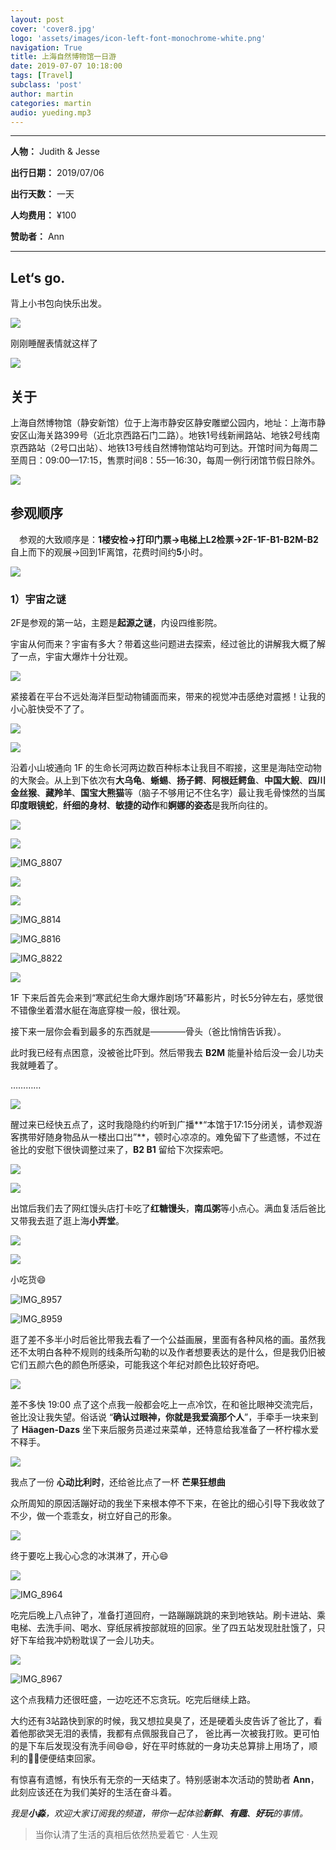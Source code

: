 ```yaml
---
layout: post
cover: 'cover8.jpg'
logo: 'assets/images/icon-left-font-monochrome-white.png'
navigation: True
title: 上海自然博物馆一日游
date: 2019-07-07 10:18:00
tags: [Travel]
subclass: 'post'
author: martin
categories: martin
audio: yueding.mp3
---
```


************
**人物：** Judith & Jesse

**出行日期：** 2019/07/06

**出行天数：** 一天

**人均费用：** ¥100

**赞助者：** Ann
*****************************

## Let‘s go.

  背上小书包向快乐出发。

![](https://raw.githubusercontent.com/Judith-Zhu/BlogImages/master/img/006tNc79ly1g4sg5hkrvyj30u0140qv6.jpg)

刚刚睡醒表情就这样了

![](https://raw.githubusercontent.com/Judith-Zhu/BlogImages/master/img/006tNc79ly1g4sg96hxccj30u01407wh.jpg)

## 关于

上海自然博物馆（静安新馆）位于上海市静安区静安雕塑公园内，地址：上海市静安区山海关路399号（近北京西路石门二路）。地铁1号线新闸路站、地铁2号线南京西路站（2号口出站）、地铁13号线自然博物馆站均可到达。开馆时间为每周二至周日：09:00—17:15，售票时间8：55—16:30，每周一例行闭馆节假日除外。

![](https://raw.githubusercontent.com/Judith-Zhu/BlogImages/master/img/006tNc79ly1g4sgdjtznbj30u01404qc.jpg)



## 参观顺序

　参观的大致顺序是：**1楼安检→打印门票→电梯上L2检票→2F-1F-B1-B2M-B2** 自上而下的观展→回到1F离馆，花费时间约**5**小时。

![](https://raw.githubusercontent.com/Judith-Zhu/BlogImages/master/img/006tNc79ly1g4sgardd0vj30g40o576s.jpg)

### 1）宇宙之谜

2F是参观的第一站，主题是**起源之谜**，内设四维影院。

宇宙从何而来？宇宙有多大？带着这些问题进去探索，经过爸比的讲解我大概了解了一点，宇宙大爆炸十分壮观。

![](https://raw.githubusercontent.com/Judith-Zhu/BlogImages/master/img/006tNc79ly1g4sgbdgo0ij31400u0b29.jpg)

紧接着在平台不远处海洋巨型动物铺面而来，带来的视觉冲击感绝对震撼！让我的小心脏快受不了了。

![](https://raw.githubusercontent.com/Judith-Zhu/BlogImages/master/img/006tNc79ly1g4sgdbpzt2j30u01407lp.jpg)

![](https://raw.githubusercontent.com/Judith-Zhu/BlogImages/master/img/006tNc79ly1g4sgbod7nuj31400u0e81.jpg)

沿着小山坡通向 1F 的生命长河两边数百种标本让我目不暇接，这里是海陆空动物的大聚会。从上到下依次有**大乌龟**、**蜥蜴**、**扬子鳄**、**阿根廷鳄鱼**、**中国大鲵**、**四川金丝猴**、**藏羚羊**、**国宝大熊猫**等（脑子不够用记不住名字）最让我毛骨悚然的当属**印度眼镜蛇**，**纤细的身材**、**敏捷的动作**和**婀娜的姿态**是我所向往的。

![](https://raw.githubusercontent.com/Judith-Zhu/BlogImages/master/img/006tNc79ly1g4sgc3ue79j31400u0e81.jpg)

![](https://raw.githubusercontent.com/Judith-Zhu/BlogImages/master/img/006tNc79ly1g4sgffqixbj30u01407wh.jpg)

![IMG_8807](https://raw.githubusercontent.com/Judith-Zhu/BlogImages/master/img/006tNc79ly1g4sge7f9lgj30u0140npd.jpg)

![](https://raw.githubusercontent.com/Judith-Zhu/BlogImages/master/img/006tNc79ly1g4sgfx8p87j31400u0b29.jpg)

![](https://raw.githubusercontent.com/Judith-Zhu/BlogImages/master/img/006tNc79gy1g4sgh0cyx0j31400u04qp.jpg)

![IMG_8814](https://raw.githubusercontent.com/Judith-Zhu/BlogImages/master/img/006tNc79gy1g4sgh4enbpj31400u07wh.jpg)

![IMG_8816](https://raw.githubusercontent.com/Judith-Zhu/BlogImages/master/img/006tNc79gy1g4sgh7zxc3j31400u0hdt.jpg)

![IMG_8822](https://raw.githubusercontent.com/Judith-Zhu/BlogImages/master/img/006tNc79gy1g4sggqqpdpj30u01404qu.jpg)

![](https://raw.githubusercontent.com/Judith-Zhu/BlogImages/master/img/006tNc79gy1g4sgi24wlrj31400u0hdu.jpg)

1F 下来后首先会来到“寒武纪生命大爆炸剧场”环幕影片，时长5分钟左右，感觉很不错像坐着潜水艇在海底穿梭一般，很壮观。

接下来一层你会看到最多的东西就是————骨头（爸比悄悄告诉我）。

此时我已经有点困意，没被爸比吓到。然后带我去 **B2M** 能量补给后没一会儿功夫我就睡着了。

…………

![](https://raw.githubusercontent.com/Judith-Zhu/BlogImages/master/img/006tNc79gy1g4sglsq668j30u01407wh.jpg)

醒过来已经快五点了，这时我隐隐约约听到广播**“本馆于17:15分闭关，请参观游客携带好随身物品从一楼出口出”**，顿时心凉凉的。难免留下了些遗憾，不过在爸比的安慰下很快调整过来了，**B2 B1** 留给下次探索吧。  

![](https://raw.githubusercontent.com/Judith-Zhu/BlogImages/master/img/006tNc79gy1g4sgjflsd8j30u01401ky.jpg)

![](https://raw.githubusercontent.com/Judith-Zhu/BlogImages/master/img/006tNc79gy1g4sgm0f6ylj30fr0frwh5.jpg)

出馆后我们去了网红馒头店打卡吃了**红糖馒头**，**南瓜粥**等小点心。满血复活后爸比又带我去逛了逛上海**小弄堂**。

![](https://raw.githubusercontent.com/Judith-Zhu/BlogImages/master/img/006tNc79gy1g4sgnt0mfpj31400u0npd.jpg)

![](https://raw.githubusercontent.com/Judith-Zhu/BlogImages/master/img/006tNc79gy1g4sixveujoj31400u0x6p.jpg)

小吃货😄

![IMG_8957](https://raw.githubusercontent.com/Judith-Zhu/BlogImages/master/img/006tNc79gy1g4sixytj3dj31400u0hdt.jpg)

![IMG_8959](https://raw.githubusercontent.com/Judith-Zhu/BlogImages/master/img/006tNc79gy1g4sgn0ss20j31400u0npd.jpg)

逛了差不多半小时后爸比带我去看了一个公益画展，里面有各种风格的画。虽然我还不太明白各种不规则的线条所勾勒的以及作者想要表达的是什么，但是我仍旧被它们五颜六色的颜色所感染，可能我这个年纪对颜色比较好奇吧。

![](https://raw.githubusercontent.com/Judith-Zhu/BlogImages/master/img/006tNc79gy1g4sh9z113pj31400u0b29.jpg)

差不多快 19:00 点了这个点我一般都会吃上一点冷饮，在和爸比眼神交流完后，爸比没让我失望。俗话说 “**确认过眼神，你就是我爱滴那个人**”，手牵手一块来到了 **Häagen-Dazs** 坐下来后服务员递过来菜单，还特意给我准备了一杯柠檬水爱不释手。

![](https://raw.githubusercontent.com/Judith-Zhu/BlogImages/master/img/006tNc79gy1g4si10vaj6j30u01401kx.jpg)

我点了一份 **心动比利时**，还给爸比点了一杯 **芒果狂想曲**

众所周知的原因活蹦好动的我坐下来根本停不下来，在爸比的细心引导下我收敛了不少，做一个乖乖女，树立好自己的形象。

![](https://raw.githubusercontent.com/Judith-Zhu/BlogImages/master/img/006tNc79gy1g4shu8d2stj30u0140b2a.jpg)

终于要吃上我心心念的冰淇淋了，开心😄

![](https://raw.githubusercontent.com/Judith-Zhu/BlogImages/master/img/006tNc79gy1g4si40vojcj30u01407wi.jpg)

![IMG_8964](https://raw.githubusercontent.com/Judith-Zhu/BlogImages/master/img/006tNc79gy1g4si3wlxzwj30u0140b2a.jpg)

吃完后晚上八点钟了，准备打道回府，一路蹦蹦跳跳的来到地铁站。刷卡进站、乘电梯、去洗手间、喝水、穿纸尿裤按部就班的回家。坐了四五站发现肚肚饿了，只好下车给我冲奶粉耽误了一会儿功夫。

![](https://raw.githubusercontent.com/Judith-Zhu/BlogImages/master/img/006tNc79gy1g4sib4vtl2j30u0140x6p.jpg)

![IMG_8967](https://raw.githubusercontent.com/Judith-Zhu/BlogImages/master/img/006tNc79gy1g4sib1c8qmj30u01401ky.jpg)

这个点我精力还很旺盛，一边吃还不忘贪玩。吃完后继续上路。

大约还有3站路快到家的时候，我又想拉臭臭了，还是硬着头皮告诉了爸比了，看着他那欲哭无泪的表情，我都有点佩服我自己了， 爸比再一次被我打败。更可怕的是下车后发现没有洗手间😄😄，好在平时练就的一身功夫总算排上用场了，顺利的💩💩便便结束回家。

有惊喜有遗憾，有快乐有无奈的一天结束了。特别感谢本次活动的赞助者 **Ann**，此刻应该还在为我们美好的生活在奋斗着。

*我是**小淼**，欢迎大家订阅我的频道，带你一起体验**新鲜**、**有趣**、**好玩**的事情。*

> 当你认清了生活的真相后依然热爱着它 · 人生观







